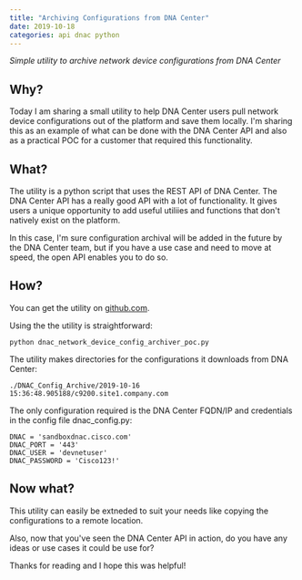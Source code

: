 ```yaml
---
title: "Archiving Configurations from DNA Center"
date: 2019-10-18
categories: api dnac python
---
```

_Simple utility to archive network device configurations from DNA Center_

## Why?

Today I am sharing a small utility to help DNA Center users pull network device configurations out of the platform and save them locally. I'm sharing this as an example of what can be done with the DNA Center API and also as a practical POC for a customer that required this functionality.

## What?

The utility is a python script that uses the REST API of DNA Center. The DNA Center API has a really good API with a lot of functionality. It gives users a unique opportunity to add useful utiliies and functions that don't natively exist on the platform.

In this case, I'm sure configuration archival will be added in the future by the DNA Center team, but if you have a use case and need to move at speed, the open API enables you to do so. 

## How?

You can get the utility on [github.com](https://github.com/CiscoSE/dnac_network_device_config_archiver_poc).

Using the the utility is straightforward:

```
python dnac_network_device_config_archiver_poc.py
```

The utility makes directories for the configurations it downloads from DNA Center: 

```
./DNAC_Config_Archive/2019-10-16 15:36:48.905188/c9200.site1.company.com
```

The only configuration required is the DNA Center FQDN/IP and credentials in the config file dnac_config.py:

```
DNAC = 'sandboxdnac.cisco.com'
DNAC_PORT = '443'
DNAC_USER = 'devnetuser'
DNAC_PASSWORD = 'Cisco123!'
```

## Now what?

This utility can easily be extneded to suit your needs like copying the configurations to a remote location.

Also, now that you've seen the DNA Center API in action, do you have any ideas or use cases it could be use for?

Thanks for reading and I hope this was helpful!
